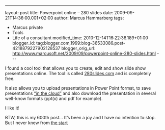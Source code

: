 ---
layout: post
title: Powerpoint online – 280 slides
date: 2009-09-21T14:36:00.001+02:00
author: Marcus Hammarberg
tags:
  - Marcus private
  - Tools
  - Life of a consultant
modified_time: 2010-12-14T16:22:38.189+01:00
blogger_id: tag:blogger.com,1999:blog-36533086.post-4218879227902128537
blogger_orig_url: http://www.marcusoft.net/2009/09/powerpoint-online-280-slides.html ---

I found a cool tool that allows you to create, edit and show slide show
presentations online. The tool is called
<a href="http://280slides.com" target="_blank">280slides.com</a> and is
completely free.

It also allows you to upload presentations in Power Point format, to
save presentations
<a href="http://en.wikipedia.org/wiki/Cloud_computing"
target="_blank">“in the cloud”</a> and also download the presentation in
several well-know formats (ppt(x) and pdf for example).

I like it!

BTW, this is my 600th post… It’s been a joy and I have no intention to
stop. But I never knew from
<a href="http://www.marcusoft.net/2006/10/marcus-on-net.html"
target="_blank">the start</a>

